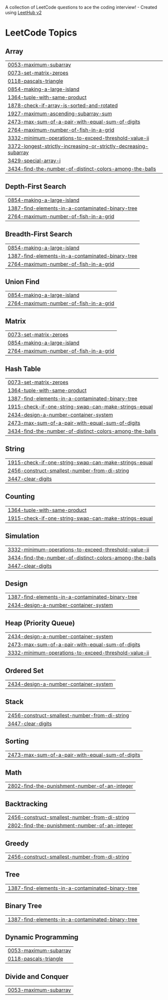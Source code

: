 A collection of LeetCode questions to ace the coding interview! - Created using [LeetHub v2](https://github.com/arunbhardwaj/LeetHub-2.0)
<!---LeetCode Topics Start-->
# LeetCode Topics
## Array
|  |
| ------- |
| [0053-maximum-subarray](https://github.com/vivekei51/dascracker/tree/master/0053-maximum-subarray) |
| [0073-set-matrix-zeroes](https://github.com/vivekei51/dascracker/tree/master/0073-set-matrix-zeroes) |
| [0118-pascals-triangle](https://github.com/vivekei51/dascracker/tree/master/0118-pascals-triangle) |
| [0854-making-a-large-island](https://github.com/vivekei51/dascracker/tree/master/0854-making-a-large-island) |
| [1364-tuple-with-same-product](https://github.com/vivekei51/dascracker/tree/master/1364-tuple-with-same-product) |
| [1878-check-if-array-is-sorted-and-rotated](https://github.com/vivekei51/dascracker/tree/master/1878-check-if-array-is-sorted-and-rotated) |
| [1927-maximum-ascending-subarray-sum](https://github.com/vivekei51/dascracker/tree/master/1927-maximum-ascending-subarray-sum) |
| [2473-max-sum-of-a-pair-with-equal-sum-of-digits](https://github.com/vivekei51/dascracker/tree/master/2473-max-sum-of-a-pair-with-equal-sum-of-digits) |
| [2764-maximum-number-of-fish-in-a-grid](https://github.com/vivekei51/dascracker/tree/master/2764-maximum-number-of-fish-in-a-grid) |
| [3332-minimum-operations-to-exceed-threshold-value-ii](https://github.com/vivekei51/dascracker/tree/master/3332-minimum-operations-to-exceed-threshold-value-ii) |
| [3372-longest-strictly-increasing-or-strictly-decreasing-subarray](https://github.com/vivekei51/dascracker/tree/master/3372-longest-strictly-increasing-or-strictly-decreasing-subarray) |
| [3429-special-array-i](https://github.com/vivekei51/dascracker/tree/master/3429-special-array-i) |
| [3434-find-the-number-of-distinct-colors-among-the-balls](https://github.com/vivekei51/dascracker/tree/master/3434-find-the-number-of-distinct-colors-among-the-balls) |
## Depth-First Search
|  |
| ------- |
| [0854-making-a-large-island](https://github.com/vivekei51/dascracker/tree/master/0854-making-a-large-island) |
| [1387-find-elements-in-a-contaminated-binary-tree](https://github.com/vivekei51/dascracker/tree/master/1387-find-elements-in-a-contaminated-binary-tree) |
| [2764-maximum-number-of-fish-in-a-grid](https://github.com/vivekei51/dascracker/tree/master/2764-maximum-number-of-fish-in-a-grid) |
## Breadth-First Search
|  |
| ------- |
| [0854-making-a-large-island](https://github.com/vivekei51/dascracker/tree/master/0854-making-a-large-island) |
| [1387-find-elements-in-a-contaminated-binary-tree](https://github.com/vivekei51/dascracker/tree/master/1387-find-elements-in-a-contaminated-binary-tree) |
| [2764-maximum-number-of-fish-in-a-grid](https://github.com/vivekei51/dascracker/tree/master/2764-maximum-number-of-fish-in-a-grid) |
## Union Find
|  |
| ------- |
| [0854-making-a-large-island](https://github.com/vivekei51/dascracker/tree/master/0854-making-a-large-island) |
| [2764-maximum-number-of-fish-in-a-grid](https://github.com/vivekei51/dascracker/tree/master/2764-maximum-number-of-fish-in-a-grid) |
## Matrix
|  |
| ------- |
| [0073-set-matrix-zeroes](https://github.com/vivekei51/dascracker/tree/master/0073-set-matrix-zeroes) |
| [0854-making-a-large-island](https://github.com/vivekei51/dascracker/tree/master/0854-making-a-large-island) |
| [2764-maximum-number-of-fish-in-a-grid](https://github.com/vivekei51/dascracker/tree/master/2764-maximum-number-of-fish-in-a-grid) |
## Hash Table
|  |
| ------- |
| [0073-set-matrix-zeroes](https://github.com/vivekei51/dascracker/tree/master/0073-set-matrix-zeroes) |
| [1364-tuple-with-same-product](https://github.com/vivekei51/dascracker/tree/master/1364-tuple-with-same-product) |
| [1387-find-elements-in-a-contaminated-binary-tree](https://github.com/vivekei51/dascracker/tree/master/1387-find-elements-in-a-contaminated-binary-tree) |
| [1915-check-if-one-string-swap-can-make-strings-equal](https://github.com/vivekei51/dascracker/tree/master/1915-check-if-one-string-swap-can-make-strings-equal) |
| [2434-design-a-number-container-system](https://github.com/vivekei51/dascracker/tree/master/2434-design-a-number-container-system) |
| [2473-max-sum-of-a-pair-with-equal-sum-of-digits](https://github.com/vivekei51/dascracker/tree/master/2473-max-sum-of-a-pair-with-equal-sum-of-digits) |
| [3434-find-the-number-of-distinct-colors-among-the-balls](https://github.com/vivekei51/dascracker/tree/master/3434-find-the-number-of-distinct-colors-among-the-balls) |
## String
|  |
| ------- |
| [1915-check-if-one-string-swap-can-make-strings-equal](https://github.com/vivekei51/dascracker/tree/master/1915-check-if-one-string-swap-can-make-strings-equal) |
| [2456-construct-smallest-number-from-di-string](https://github.com/vivekei51/dascracker/tree/master/2456-construct-smallest-number-from-di-string) |
| [3447-clear-digits](https://github.com/vivekei51/dascracker/tree/master/3447-clear-digits) |
## Counting
|  |
| ------- |
| [1364-tuple-with-same-product](https://github.com/vivekei51/dascracker/tree/master/1364-tuple-with-same-product) |
| [1915-check-if-one-string-swap-can-make-strings-equal](https://github.com/vivekei51/dascracker/tree/master/1915-check-if-one-string-swap-can-make-strings-equal) |
## Simulation
|  |
| ------- |
| [3332-minimum-operations-to-exceed-threshold-value-ii](https://github.com/vivekei51/dascracker/tree/master/3332-minimum-operations-to-exceed-threshold-value-ii) |
| [3434-find-the-number-of-distinct-colors-among-the-balls](https://github.com/vivekei51/dascracker/tree/master/3434-find-the-number-of-distinct-colors-among-the-balls) |
| [3447-clear-digits](https://github.com/vivekei51/dascracker/tree/master/3447-clear-digits) |
## Design
|  |
| ------- |
| [1387-find-elements-in-a-contaminated-binary-tree](https://github.com/vivekei51/dascracker/tree/master/1387-find-elements-in-a-contaminated-binary-tree) |
| [2434-design-a-number-container-system](https://github.com/vivekei51/dascracker/tree/master/2434-design-a-number-container-system) |
## Heap (Priority Queue)
|  |
| ------- |
| [2434-design-a-number-container-system](https://github.com/vivekei51/dascracker/tree/master/2434-design-a-number-container-system) |
| [2473-max-sum-of-a-pair-with-equal-sum-of-digits](https://github.com/vivekei51/dascracker/tree/master/2473-max-sum-of-a-pair-with-equal-sum-of-digits) |
| [3332-minimum-operations-to-exceed-threshold-value-ii](https://github.com/vivekei51/dascracker/tree/master/3332-minimum-operations-to-exceed-threshold-value-ii) |
## Ordered Set
|  |
| ------- |
| [2434-design-a-number-container-system](https://github.com/vivekei51/dascracker/tree/master/2434-design-a-number-container-system) |
## Stack
|  |
| ------- |
| [2456-construct-smallest-number-from-di-string](https://github.com/vivekei51/dascracker/tree/master/2456-construct-smallest-number-from-di-string) |
| [3447-clear-digits](https://github.com/vivekei51/dascracker/tree/master/3447-clear-digits) |
## Sorting
|  |
| ------- |
| [2473-max-sum-of-a-pair-with-equal-sum-of-digits](https://github.com/vivekei51/dascracker/tree/master/2473-max-sum-of-a-pair-with-equal-sum-of-digits) |
## Math
|  |
| ------- |
| [2802-find-the-punishment-number-of-an-integer](https://github.com/vivekei51/dascracker/tree/master/2802-find-the-punishment-number-of-an-integer) |
## Backtracking
|  |
| ------- |
| [2456-construct-smallest-number-from-di-string](https://github.com/vivekei51/dascracker/tree/master/2456-construct-smallest-number-from-di-string) |
| [2802-find-the-punishment-number-of-an-integer](https://github.com/vivekei51/dascracker/tree/master/2802-find-the-punishment-number-of-an-integer) |
## Greedy
|  |
| ------- |
| [2456-construct-smallest-number-from-di-string](https://github.com/vivekei51/dascracker/tree/master/2456-construct-smallest-number-from-di-string) |
## Tree
|  |
| ------- |
| [1387-find-elements-in-a-contaminated-binary-tree](https://github.com/vivekei51/dascracker/tree/master/1387-find-elements-in-a-contaminated-binary-tree) |
## Binary Tree
|  |
| ------- |
| [1387-find-elements-in-a-contaminated-binary-tree](https://github.com/vivekei51/dascracker/tree/master/1387-find-elements-in-a-contaminated-binary-tree) |
## Dynamic Programming
|  |
| ------- |
| [0053-maximum-subarray](https://github.com/vivekei51/dascracker/tree/master/0053-maximum-subarray) |
| [0118-pascals-triangle](https://github.com/vivekei51/dascracker/tree/master/0118-pascals-triangle) |
## Divide and Conquer
|  |
| ------- |
| [0053-maximum-subarray](https://github.com/vivekei51/dascracker/tree/master/0053-maximum-subarray) |
<!---LeetCode Topics End-->